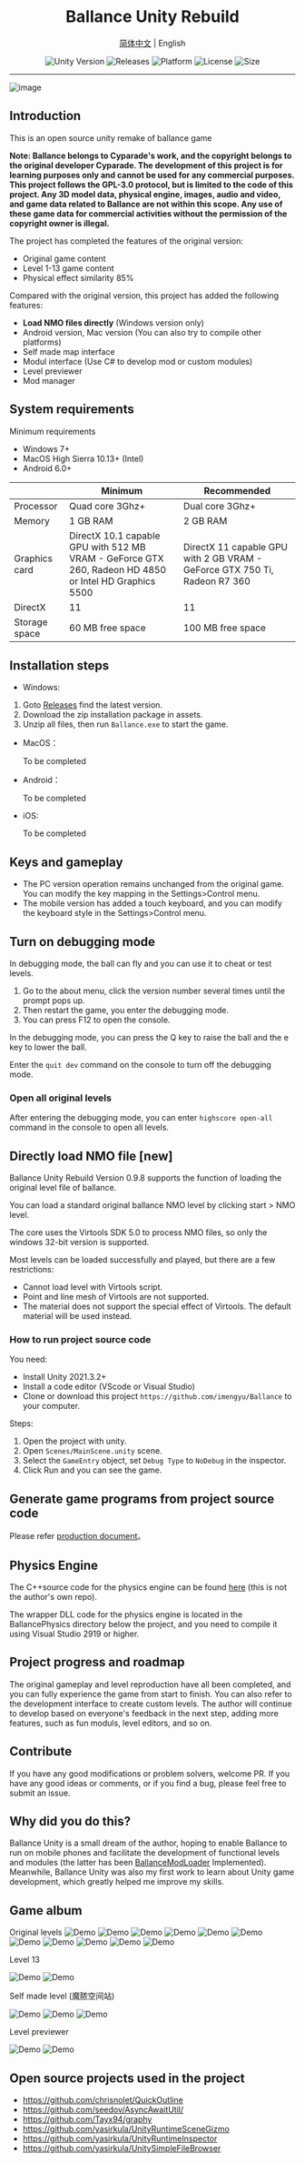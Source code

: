 # <center>Ballance Unity Rebuild</center>

<p align="center">
  <a href="README.CN.md">简体中文</a> | English
</p>
<p align="center">
  <a style="text-decoration:none">
    <img src="https://img.shields.io/badge/unity-2021.3.X-blue?style=flat-square" alt="Unity Version" />
  </a>
  <a style="text-decoration:none" href="https://github.com/imengyu/ballance/releases">
    <img src="https://img.shields.io/github/v/release/imengyu/ballance.svg?label=alpha&style=flat-square&color=yellow" alt="Releases" />
  </a>
  <a style="text-decoration:none">
    <img src="https://img.shields.io/badge/platform-Win%20%7C%20Mac%20%7C%20iOS%20%7C%20Android-orange?style=flat-square" alt="Platform" />
  </a>
  <a style="text-decoration:none">
    <img src="https://img.shields.io/badge/license-GPL--3.0-green?style=flat-square" alt="License" />
  </a>
  <a style="text-decoration:none">
    <img src="https://img.shields.io/github/repo-size/imengyu/ballance?style=flat-square" alt="Size" />
  </a>
</p>

---

![image](/Assets/System/Textures/splash_app.bmp)

## Introduction

This is an open source unity remake of ballance game

**Note: Ballance belongs to Cyparade's work, and the copyright belongs to the original developer Cyparade. The development of this project is for learning purposes only and cannot be used for any commercial purposes. This project follows the GPL-3.0 protocol, but is limited to the code of this project. Any 3D model data, physical engine, images, audio and video, and game data related to Ballance are not within this scope. Any use of these game data for commercial activities without the permission of the copyright owner is illegal.**

The project has completed the features of the original version:

* Original game content
* Level 1-13 game content
* Physical effect similarity 85%

Compared with the original version, this project has added the following features:

* **Load NMO files directly** (Windows version only)
* Android version, Mac version (You can also try to compile other platforms)
* Self made map interface
* Modul interface (Use C# to develop mod or custom modules)
* Level previewer
* Mod manager

## System requirements

Minimum requirements

* Windows 7+
* MacOS High Sierra 10.13+ (Intel)
* Android 6.0+

||Minimum|Recommended|
|---|---|---|
|Processor|Quad core 3Ghz+|Dual core 3Ghz+|
|Memory|1 GB RAM|2 GB RAM|
|Graphics card|DirectX 10.1 capable GPU with 512 MB VRAM - GeForce GTX 260, Radeon HD 4850 or Intel HD Graphics 5500|DirectX 11 capable GPU with 2 GB VRAM - GeForce GTX 750 Ti, Radeon R7 360|
|DirectX|11|11|
|Storage space|60 MB free space|100 MB free space|

## Installation steps

* Windows:

1. Goto [Releases](https://github.com/imengyu/Ballance/releases) find the latest version.
2. Download the zip installation package in assets.
3. Unzip all files, then run `Ballance.exe` to start the game.

* MacOS：

  To be completed

* Android：

  To be completed

* iOS:

  To be completed

## Keys and gameplay

* The PC version operation remains unchanged from the original game. You can modify the key mapping in the Settings>Control menu.
* The mobile version has added a touch keyboard, and you can modify the keyboard style in the Settings>Control menu.

## Turn on debugging mode

In debugging mode, the ball can fly and you can use it to cheat or test levels.

1. Go to the about menu, click the version number several times until the prompt pops up.
2. Then restart the game, you enter the debugging mode.
3. You can press F12 to open the console.

In the debugging mode, you can press the Q key to raise the ball and the e key to lower the ball.

Enter the `quit dev` command on the console to turn off the debugging mode.

### Open all original levels

After entering the debugging mode, you can enter `highscore open-all` command in the console to open all levels.

## Directly load NMO file [new]

Ballance Unity Rebuild Version 0.9.8 supports the function of loading the original level file of ballance.

You can load a standard original ballance NMO level by clicking start > NMO level.

The core uses the Virtools SDK 5.0 to process NMO files, so only the windows 32-bit version is supported.

Most levels can be loaded successfully and played, but there are a few restrictions:

* Cannot load level with Virtools script.
* Point and line mesh of Virtools are not supported.
* The material does not support the special effect of Virtools. The default material will be used instead.

### How to run project source code

You need:

* Install Unity 2021.3.2+
* Install a code editor (VScode or Visual Studio)
* Clone or download this project `https://github.com/imengyu/Ballance` to your computer.

Steps:

1. Open the project with unity.
2. Open `Scenes/MainScene.unity` scene.
3. Select the `GameEntry` object, set `Debug Type` to `NoDebug` in the inspector.
4. Click Run and you can see the game.

## Generate game programs from project source code

Please refer [production document](wiki/production.md)。

## Physics Engine

The C++source code for the physics engine can be found [here](https://github.com/nillerusr/source-physics) (this is not the author's own repo).

The wrapper DLL code for the physics engine is located in the BallancePhysics directory below the project, and you need to compile it using Visual Studio 2919 or higher.

## Project progress and roadmap

The original gameplay and level reproduction have all been completed, and you can fully experience the game from start to finish. You can also refer to the development interface to create custom levels. The author will continue to develop based on everyone's feedback in the next step, adding more features, such as fun moduls, level editors, and so on.

## Contribute

If you have any good modifications or problem solvers, welcome PR. If you have any good ideas or comments, or if you find a bug, please feel free to submit an issue.

## Why did you do this?

Ballance Unity is a small dream of the author, hoping to enable Ballance to run on mobile phones and facilitate the development of functional levels and modules (the latter has been [BallanceModLoader](https://github.com/Gamepiaynmo/BallanceModLoader) Implemented). Meanwhile, Ballance Unity was also my first work to learn about Unity game development, which greatly helped me improve my skills.

## Game album

Original levels
![Demo](./DemoImages/11.jpg)
![Demo](./DemoImages/12.jpg)
![Demo](./DemoImages/13.jpg)
![Demo](./DemoImages/14.jpg)
![Demo](./DemoImages/18.jpg)
![Demo](./DemoImages/9.jpg)
![Demo](./DemoImages/6.jpg)
![Demo](./DemoImages/7.jpg)
![Demo](./DemoImages/15.jpg)
![Demo](./DemoImages/16.jpg)
![Demo](./DemoImages/17.jpg)

Level 13

![Demo](./DemoImages/9.gif)
![Demo](./DemoImages/10.png)

Self made level (魔脓空间站)

![Demo](./DemoImages/3.jpg)
![Demo](./DemoImages/4.jpg)
![Demo](./DemoImages/5.jpg)

Level previewer

![Demo](./DemoImages/1.jpg)
![Demo](./DemoImages/2.jpg)

## Open source projects used in the project

* https://github.com/chrisnolet/QuickOutline
* https://github.com/seedov/AsyncAwaitUtil/
* https://github.com/Tayx94/graphy
* https://github.com/yasirkula/UnityRuntimeSceneGizmo
* https://github.com/yasirkula/UnityRuntimeInspector
* https://github.com/yasirkula/UnitySimpleFileBrowser
